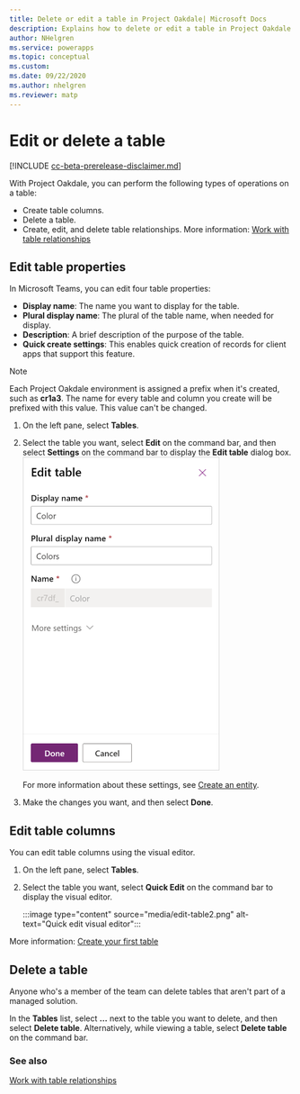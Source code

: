```yaml
---
title: Delete or edit a table in Project Oakdale| Microsoft Docs
description: Explains how to delete or edit a table in Project Oakdale.
author: NHelgren
ms.service: powerapps
ms.topic: conceptual
ms.custom: 
ms.date: 09/22/2020
ms.author: nhelgren
ms.reviewer: matp
---
```


# Edit or delete a table

[!INCLUDE [cc-beta-prerelease-disclaimer.md](../includes/cc-beta-prerelease-disclaimer.md)]

With Project Oakdale, you can perform the following types of operations on a table:

- Create table columns.
- Delete a table.
- Create, edit, and delete table relationships. More information: [Work with table relationships](relationships-table.md)

## Edit table properties

In Microsoft Teams, you can edit four table properties:

- **Display name**: The name you want to display for the table.
- **Plural display name**: The plural of the table name, when needed for display.
- **Description**: A brief description of the purpose of the table.
- **Quick create settings**: This enables quick creation of records for client apps that support this feature.

> [!NOTE]
> Each Project Oakdale environment is assigned a prefix when it's created, such as **cr1a3**. The name for every table and column you create will be prefixed with this value. This value can't be changed.

1. On the left pane, select **Tables**.
2. Select the table you want, select **Edit** on the command bar, and then select **Settings** on the command bar to display the **Edit table** dialog box.  
   <img src = "media/edit-table1.png" alt = "Edit table" width = "350" height = "557">
    
    For more information about these settings, see [Create an entity](../maker/common-data-service/data-platform-create-entity.md#create-an-entity).
4. Make the changes you want, and then select **Done**.

## Edit table columns

You can edit table columns using the visual editor. 

1. On the left pane, select **Tables**.
2. Select the table you want, select **Quick Edit** on the command bar to display the visual editor.

   :::image type="content" source="media/edit-table2.png" alt-text="Quick edit visual editor":::

More information: [Create your first table](create-first-app.md#create-your-first-table)

## Delete a table

Anyone who's a member of the team can delete tables that aren't part of a managed solution.

In the **Tables** list, select **…** next to the table you want to delete, and then select **Delete table**. Alternatively, while viewing a table, select **Delete table** on the command bar.
<!-- >> [!div class="mx-imgBorder"] 
> ![Delete table](media/delete-table.png "Delete table")  -->

### See also

[Work with table relationships](relationships-table.md)